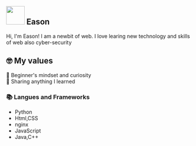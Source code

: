 ## <img width="50px" src="https://i.pinimg.com/736x/37/f2/84/37f28417c74ebadc70f3e4759afdb3de.jpg" /> Eason 
Hi, I'm Eason! I am a newbit of web. I love learing new technology and skills of web also cyber-security

## 🤓 My values
🍏 Beginner's mindset and curiosity<br>
🙌 Sharing anything I learned<br>

### 📚 Langues and Frameworks
- Python
- Html,CSS
- nginx
- JavaScript
- Java,C++
